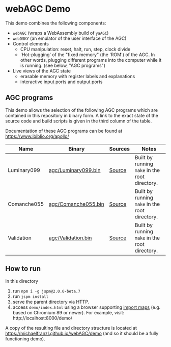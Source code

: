 # webAGC Demo

This demo combines the following components:

* `webAGC` (wraps a WebAssembly build of `yaAGC`)
* `webDSKY` (an emulator of the user interface of the AGC)
* Control elements
  * CPU manipulation: reset, halt, run, step, clock divide
  * 'Hot-plugging' of the "fixed memory" (the 'ROM') of the AGC. In other words, plugging different
      programs into the computer while it is running.  (see below, "AGC programs")
* Live views of the AGC state
  * erasable memory with register labels and explanations
  * interactive input ports and output ports

## AGC programs

This demo allows the selection of the following AGC programs which are contained in this repository
in binary form.  A link to the exact state of the source code and build scripts is given in the
third column of the table.

Documentation of these AGC programs can be found at https://www.ibiblio.org/apollo/

<table>
<thead>
  <tr>
    <th>Name</th>
    <th>Binary</th>
    <th>Sources</th>
    <th>Notes</th>
  </tr>
</thead>
<tbody>
  <tr>
    <td>Luminary099</td>
    <td><a href="agc/Luminary099.bin">agc/Luminary099.bin</a></td>
    <td><a href="https://github.com/virtualagc/virtualagc/tree/92a74ef1c88aede2e4ba0a86c6585c9ea911226d/Luminary099">Source</a></td>
    <td>Built by running <code>make</code> in the root directory.</td>
  </tr>
  <tr>
    <td>Comanche055</td>
    <td><a href="agc/Comanche055.bin">agc/Comanche055.bin</a></td>
    <td><a href="https://github.com/virtualagc/virtualagc/tree/92a74ef1c88aede2e4ba0a86c6585c9ea911226d/Comanche055">Source</a></td>
    <td>Built by running <code>make</code> in the root directory.</td>
  </tr>
  <tr>
    <td>Validation</td>
    <td><a href="agc/Validation.bin">agc/Validation.bin</a></td>
    <td><a href="https://github.com/virtualagc/virtualagc/tree/92a74ef1c88aede2e4ba0a86c6585c9ea911226d/Validation">Source</a></td>
    <td>Built by running <code>make</code> in the root directory.</td>
  </tr>
</tbody>
</table>


## How to run

In this directory

1. run `npm i -g jspm@2.0.0-beta.7`
2. run `jspm install`
3. serve the parent directory via HTTP.
4. access `demo/index.html` using a browser supporting [import maps](https://caniuse.com/?search=importmap) (e.g. based on Chromium 89 or newer). For example, visit: http://localhost:8000/demo/

A copy of the resulting file and directory structure is located at https://michaelfranzl.github.io/webAGC/demo (and so it should be a fully functioning demo).
